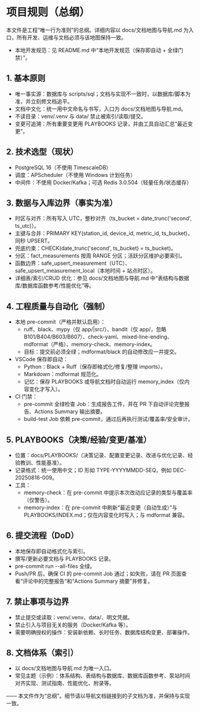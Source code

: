 # 项目规则（总纲）

本文件是工程“唯一行为准则”的总纲。详细内容以 docs/文档地图与导航.md 为入口，所有开发、运维与文档必须与该地图保持一致。

- 本地开发规范：见 README.md 中“本地开发规范（保存即自动 + 全绿门禁）”。

## 1. 基本原则

- 唯一事实源：数据库与 scripts/sql；文档与实现不一致时，以数据库/脚本为准，并立刻修文档追平。
- 文档中文化：统一用中文命名与书写，入口为 docs/文档地图与导航.md。
- 不读目录：venv/.venv 与 data/ 禁止被索引/读取/提交。
- 变更可追溯：所有重要变更用 PLAYBOOKS 记录，并由工具自动汇总“最近变更”。

## 2. 技术选型（现状）

- PostgreSQL 16（不使用 TimescaleDB）
- 调度：APScheduler（不使用 Windows 计划任务）
- 中间件：不使用 Docker/Kafka；可选 Redis 3.0.504（轻量任务/状态缓存）

## 3. 数据与入库边界（事实为准）

- 时区与对齐：所有写入 UTC，整秒对齐（ts_bucket = date_trunc('second', ts_utc)）。
- 主键与合并：PRIMARY KEY(station_id, device_id, metric_id, ts_bucket)，同秒 UPSERT。
- 兜底约束：CHECK(date_trunc('second', ts_bucket) = ts_bucket)。
- 分区：fact_measurements 按周 RANGE 分区；活跃分区维护必要索引。
- 函数边界：safe_upsert_measurement（UTC）、safe_upsert_measurement_local（本地时间 + 站点时区）。
- 详细表/索引/CRUD 优化：参见 docs/文档地图与导航.md 中“表结构与数据库/数据库函数参考/性能优化”等。

## 4. 工程质量与自动化（强制）

- 本地 pre-commit（严格并默认启用）：
  - ruff、black、mypy（仅 app/|src/）、bandit（仅 app/，忽略 B101/B404/B603/B607）、check-yaml、mixed-line-ending、mdformat（严格）、memory-check、memory-index。
  - 目标：提交前必须全绿；mdformat/black 的自动修改应一并提交。
- VSCode 保存即自动：
  - Python：Black + Ruff（保存即格式化/修复/整理 imports）。
  - Markdown：mdformat 规范化。
  - 记忆：保存 PLAYBOOKS 或导航文档时自动运行 memory_index（仅内容变化才写入）。
- CI 门禁：
  - pre-commit 全绿检查 Job：生成报告工件，并在 PR 下自动评论完整报告、Actions Summary 输出摘要。
  - build-test Job 依赖 pre-commit，通过后再执行测试/覆盖率/安全审计。

## 5. PLAYBOOKS（决策/经验/变更/基准）

- 位置：docs/PLAYBOOKS/（决策记录、配置变更记录、改进与优化记录、经验教训、性能基准）。
- 记录格式：统一使用中文；ID 形如 TYPE-YYYYMMDD-SEQ，例如 DEC-20250816-009。
- 工具：
  - memory-check：在 pre-commit 中提示本次改动应记录的类型与覆盖率（仅警告）。
  - memory-index：在 pre-commit 中刷新“最近变更（自动生成）”与 PLAYBOOKS/INDEX.md；仅在内容变化时写入；与 mdformat 兼容。

## 6. 提交流程（DoD）

- 本地保存即自动格式化与索引。
- 撰写/更新必要文档与 PLAYBOOKS 记录。
- pre-commit run --all-files 全绿。
- Push/PR 后，确保 CI 的 pre-commit Job 通过；如失败，请在 PR 页面查看“评论中的完整报告”和“Actions Summary 摘要”并修复。

## 7. 禁止事项与边界

- 禁止提交或读取：venv/.venv、data/、明文凭据。
- 禁止引入与项目无关的服务（Docker/Kafka 等）。
- 需要明确授权的操作：安装新依赖、长时任务、数据库结构变更、部署操作。

## 8. 文档体系（索引）

- 以 docs/文档地图与导航.md 为唯一入口。
- 常见主题（示例）：体系结构、表结构与数据库、数据库函数参考、泵站时间对齐实现、测试指南、性能优化、附录等。

—— 本文件作为“总纲”。细节请以导航文档链接到的子文档为准，并保持与实现一致。
